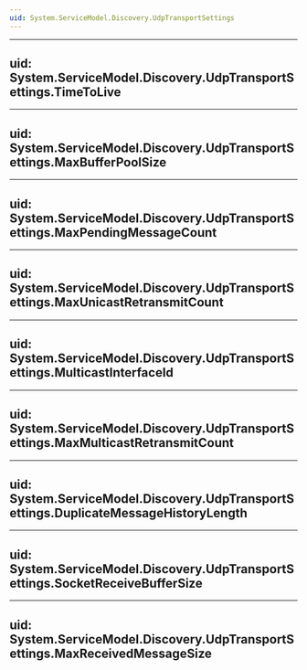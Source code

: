 ```yaml
---
uid: System.ServiceModel.Discovery.UdpTransportSettings
---
```


---
uid: System.ServiceModel.Discovery.UdpTransportSettings.TimeToLive
---

---
uid: System.ServiceModel.Discovery.UdpTransportSettings.MaxBufferPoolSize
---

---
uid: System.ServiceModel.Discovery.UdpTransportSettings.MaxPendingMessageCount
---

---
uid: System.ServiceModel.Discovery.UdpTransportSettings.MaxUnicastRetransmitCount
---

---
uid: System.ServiceModel.Discovery.UdpTransportSettings.MulticastInterfaceId
---

---
uid: System.ServiceModel.Discovery.UdpTransportSettings.MaxMulticastRetransmitCount
---

---
uid: System.ServiceModel.Discovery.UdpTransportSettings.DuplicateMessageHistoryLength
---

---
uid: System.ServiceModel.Discovery.UdpTransportSettings.SocketReceiveBufferSize
---

---
uid: System.ServiceModel.Discovery.UdpTransportSettings.MaxReceivedMessageSize
---
